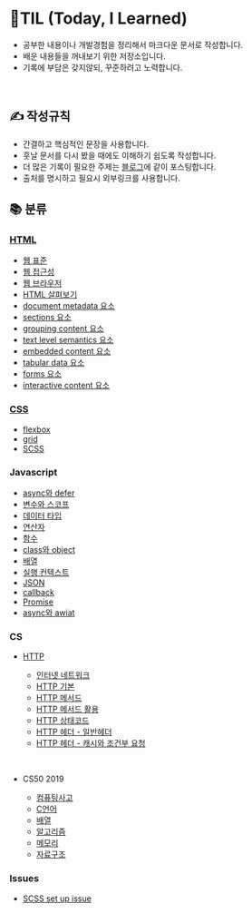 # 📖TIL (Today, I Learned)

- 공부한 내용이나 개발경험을 정리해서 마크다운 문서로 작성합니다.<br>
- 배운 내용들을 꺼내보기 위한 저장소입니다.
- 기록에 부담은 갖지않되, 꾸준하려고 노력합니다.

<br>

## ✍ 작성규칙

- 간결하고 핵심적인 문장을 사용합니다.
- 훗날 문서를 다시 봤을 때에도 이해하기 쉽도록 작성합니다.
- 더 많은 기록이 필요한 주제는 <a href="https://velog.io/@leejaypower">블로그</a>에 같이 포스팅합니다.
- 출처를 명시하고 필요시 외부링크를 사용합니다.

## 📚 분류

### [HTML](https://github.com/leejaypower/TIL/blob/main/HTML/HTML.md)

- [웹 표준](https://github.com/leejaypower/TIL/blob/main/HTML/웹표준.md)
- [웹 접근성](https://github.com/leejaypower/TIL/blob/main/HTML/웹접근성.md)
- [웹 브라우저](https://github.com/leejaypower/TIL/blob/main/HTML/웹브라우저.md)
- [HTML 살펴보기](https://github.com/leejaypower/TIL/blob/main/HTML/HTML살펴보기.md)
- [document metadata 요소](https://github.com/leejaypower/TIL/blob/main/HTML/요소_document_metadata.md)
- [sections 요소](https://github.com/leejaypower/TIL/blob/main/HTML/요소-sections.md)
- [grouping content 요소](https://github.com/leejaypower/TIL/blob/main/HTML/요소_grouping.md)
- [text level semantics 요소](https://github.com/leejaypower/TIL/blob/main/HTML/요소_text_level_semantics.md)
- [embedded content 요소](https://github.com/leejaypower/TIL/blob/main/HTML/요소_embedded_content.md)
- [tabular data 요소](https://github.com/leejaypower/TIL/blob/main/HTML/요소_tabular_data.md)
- [forms 요소](https://github.com/leejaypower/TIL/blob/main/HTML/요소_forms.md)
- [interactive content 요소](https://github.com/leejaypower/TIL/blob/main/HTML/요소_interactive_content.md)

### [CSS](https://github.com/leejaypower/TIL/blob/main/CSS/CSS.md)

- [flexbox](https://github.com/leejaypower/TIL/blob/main/CSS/flexbox.md)
- [grid](https://github.com/leejaypower/TIL/blob/main/CSS/grid.md)
- [SCSS](https://github.com/leejaypower/TIL/blob/main/CSS/SCSS.md)

### Javascript

- [async와 defer](https://github.com/leejaypower/TIL/blob/main/JavaScript/async_and_defer.md)
- [변수와 스코프](https://github.com/leejaypower/TIL/blob/main/JavaScript/variable_and_scope.md)
- [데이터 타입](https://github.com/leejaypower/TIL/blob/main/JavaScript/datatype.md)
- [연산자](https://github.com/leejaypower/TIL/blob/main/JavaScript/operator.md)
- [함수](https://github.com/leejaypower/TIL/blob/main/JavaScript/function.md)
- [class와 object](https://github.com/leejaypower/TIL/blob/main/JavaScript/class_and_object.md)
- [배열](https://github.com/leejaypower/TIL/blob/main/JavaScript/array.md)
- [실행 컨텍스트](https://github.com/leejaypower/TIL/blob/main/JavaScript/execution_context.md)
- [JSON](https://github.com/leejaypower/TIL/blob/main/JavaScript/json.md)
- [callback](https://github.com/leejaypower/TIL/blob/main/JavaScript/callback.md)
- [Promise](https://github.com/leejaypower/TIL/blob/main/JavaScript/promise.md)
- [async와 awiat](https://github.com/leejaypower/TIL/blob/main/JavaScript/async_await.md)

### CS

- [HTTP](https://github.com/leejaypower/TIL/blob/main/HTTP/HTTP.md)

  - [인터넷 네트워크](https://github.com/leejaypower/TIL/blob/main/HTTP/인터넷_네트워크.md)
  - [HTTP 기본](https://github.com/leejaypower/TIL/blob/main/HTTP/HTTP기본.md)
  - [HTTP 메서드](https://github.com/leejaypower/TIL/blob/main/HTTP/HTTP메서드.md)
  - [HTTP 메서드 활용](https://github.com/leejaypower/TIL/blob/main/HTTP/HTTP메서드활용.md)
  - [HTTP 상태코드](https://github.com/leejaypower/TIL/blob/main/HTTP/HTTP상태코드.md)
  - [HTTP 헤더 - 일반헤더](https://github.com/leejaypower/TIL/blob/main/HTTP/HTTP일반헤더.md)
  - [HTTP 헤더 - 캐시와 조건부 요청](https://github.com/leejaypower/TIL/blob/main/HTTP/HTTP헤더_캐시와조건부요청.md)

<br>

- CS50 2019

  - [컴퓨팅사고](https://github.com/leejaypower/TIL/blob/main/CS50/컴퓨팅사고.md)
  - [C언어](https://github.com/leejaypower/TIL/blob/main/CS50/C언어.md)
  - [배열](https://github.com/leejaypower/TIL/blob/main/CS50/배열.md)
  - [알고리즘](https://github.com/leejaypower/TIL/blob/main/CS50/알고리즘.md)
  - [메모리](https://github.com/leejaypower/TIL/blob/main/CS50/메모리.md)
  - [자료구조](https://github.com/leejaypower/TIL/blob/main/CS50/자료구조.md)

### Issues

- [SCSS set up issue](https://github.com/leejaypower/TIL/blob/main/Issue/scss_set_up_issue.md)

